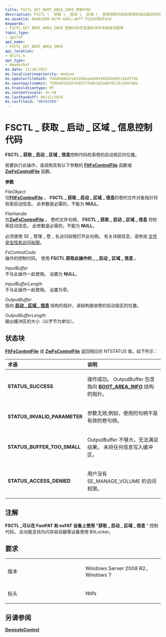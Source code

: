 ```yaml
---
title: FSCTL_GET_BOOT_AREA_INFO 控制代码
description: FSCTL \_ 获取 \_ 启动 \_ 区域 \_ 信息控制代码检索卷的启动扇区的位置。
ms.assetid: 0e842609-65f9-4a61-ab7f-f525650dfd14
keywords:
- FSCTL_GET_BOOT_AREA_INFO 控制代码可安装的文件系统驱动程序
topic_type:
- apiref
api_name:
- FSCTL_GET_BOOT_AREA_INFO
api_location:
- Ntifs.h
api_type:
- HeaderDef
ms.date: 11/28/2017
ms.localizationpriority: medium
ms.openlocfilehash: fd40840622e63106bada9043d828e89211bd7746
ms.sourcegitcommit: 7500a03d1d57e95377b0b182a06f6c7dcdd4748e
ms.translationtype: MT
ms.contentlocale: zh-CN
ms.lasthandoff: 09/15/2020
ms.locfileid: "90102988"
---
```

# <a name="fsctl_get_boot_area_info-control-code"></a>FSCTL \_ 获取 \_ 启动 \_ 区域 \_ 信息控制代码


**FSCTL \_ 获取 \_ 启动 \_ 区域 \_ 信息**控制代码检索卷的启动扇区的位置。

若要执行此操作，请调用具有以下参数的 [**FltFsControlFile**](/windows-hardware/drivers/ddi/fltkernel/nf-fltkernel-fltfscontrolfile) 函数或 [**ZwFsControlFile**](/previous-versions/ff566462(v=vs.85)) 函数。

**参数**

<a href="" id="fileobject"></a>*FileObject*  
仅[**FltFsControlFile**](/windows-hardware/drivers/ddi/fltkernel/nf-fltkernel-fltfscontrolfile) 。 **FSCTL \_ 获取 \_ 启动 \_ 区域 \_ 信息**的卷的文件对象指针将检索启动信息。 此参数是必需的，不能为 **NULL**。

<a href="" id="filehandle"></a>*FileHandle*  
仅[**ZwFsControlFile**](/previous-versions/ff566462(v=vs.85)) 。 卷的文件句柄， **FSCTL \_ 获取 \_ 启动 \_ 区域 \_ 信息** 将检索启动信息。 此参数是必需的，不能为 **NULL**。

必须使用 SE \_ 管理 \_ 卷 \_ 名访问权限打开此句柄。 有关详细信息，请参阅 [文件安全性和访问权限](/windows/desktop/FileIO/file-security-and-access-rights)。

<a href="" id="fscontrolcode"></a>*FsControlCode*  
操作的控制代码。 使用 **FSCTL 获取此操作的 \_ \_ 启动 \_ 区域 \_ 信息** 。

<a href="" id="inputbuffer"></a>*InputBuffer*  
不与此操作一起使用。 设置为 **NULL**。

<a href="" id="inputbufferlength"></a>*InputBufferLength*  
不与此操作一起使用。 设置为零。

<a href="" id="outputbuffer"></a>*OutputBuffer*  
指向 [**启动 \_ 区域 \_ 信息**](/windows-hardware/drivers/ddi/ntifs/ns-ntifs-_boot_area_info) 结构的指针，该结构接收卷的启动扇区的位置。

<a href="" id="outputbufferlength"></a>*OutputBufferLength*  
输出缓冲区的大小（以字节为单位）。

<a name="status-block"></a>状态块
------------

[**FltFsControlFile**](/windows-hardware/drivers/ddi/fltkernel/nf-fltkernel-fltfscontrolfile) 或 [**ZwFsControlFile**](/previous-versions/ff566462(v=vs.85)) 返回相应的 NTSTATUS 值，如下所示：

<table>
<colgroup>
<col width="50%" />
<col width="50%" />
</colgroup>
<thead>
<tr class="header">
<th align="left">术语</th>
<th align="left">说明</th>
</tr>
</thead>
<tbody>
<tr class="odd">
<td align="left"><p><strong>STATUS_SUCCESS</strong></p></td>
<td align="left"><p>操作成功。 OutputBuffer 包含指向 <a href="/windows-hardware/drivers/ddi/ntifs/ns-ntifs-_boot_area_info" data-raw-source="[&lt;strong&gt;BOOT_AREA_INFO&lt;/strong&gt;](/windows-hardware/drivers/ddi/ntifs/ns-ntifs-_boot_area_info)"><strong>BOOT_AREA_INFO</strong></a> 结构的指针。</p></td>
</tr>
<tr class="even">
<td align="left"><p><strong>STATUS_INVALID_PARAMETER</strong></p></td>
<td align="left"><p>参数无效;例如，使用的句柄不是有效的卷句柄。</p></td>
</tr>
<tr class="odd">
<td align="left"><p><strong>STATUS_BUFFER_TOO_SMALL</strong></p></td>
<td align="left"><p>OutputBuffer 不够大，无法满足结果。 未将任何信息写入缓冲区。</p></td>
</tr>
<tr class="even">
<td align="left"><p><strong>STATUS_ACCESS_DENIED</strong></p></td>
<td align="left"><p>用户没有 SE_MANAGE_VOLUME 的访问权限。</p></td>
</tr>
</tbody>
</table>

 

<a name="remarks"></a>注解
-------

**FSCTL \_可以在 FastFAT 和 exFAT 设备上使用 "获取 \_ 启动 \_ 区域 \_ 信息** " 控制代码。 此功能支持为闪存驱动器等设备使用 BitLocker。

<a name="requirements"></a>要求
------------

<table>
<colgroup>
<col width="50%" />
<col width="50%" />
</colgroup>
<tbody>
<tr class="odd">
<td align="left"><p>版本</p></td>
<td align="left"><p>Windows Server 2008 R2，Windows 7</p></td>
</tr>
<tr class="even">
<td align="left"><p>标头</p></td>
<td align="left">Ntifs</td>
</tr>
</tbody>
</table>

## <a name="see-also"></a>另请参阅


[**DeviceIoControl**](/windows/desktop/api/ioapiset/nf-ioapiset-deviceiocontrol)

